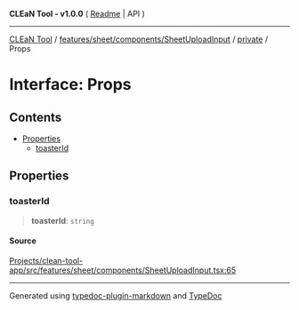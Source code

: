 **CLEaN Tool - v1.0.0** ( [Readme](../../../../../../README.md) \| API )

***

[CLEaN Tool](../../../../../../modules.md) / [features/sheet/components/SheetUploadInput](../../README.md) / [private](../README.md) / Props

# Interface: Props

## Contents

- [Properties](Props.md#properties)
  - [toasterId](Props.md#toasterid)

## Properties

### toasterId

> **toasterId**: `string`

#### Source

[Projects/clean-tool-app/src/features/sheet/components/SheetUploadInput.tsx:65](https://github.com/yuckyh/clean-tool-app/)

***

Generated using [typedoc-plugin-markdown](https://www.npmjs.com/package/typedoc-plugin-markdown) and [TypeDoc](https://typedoc.org/)
